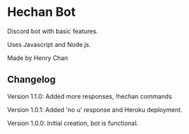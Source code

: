 # Hechan Bot

Discord bot with basic features.

Uses Javascript and Node.js.

Made by Henry Chan

## Changelog

Version 1.1.0: Added more responses, !hechan commands

Version 1.0.1: Added 'no u' response and Heroku deployment.

Version 1.0.0: Initial creation, bot is functional.
